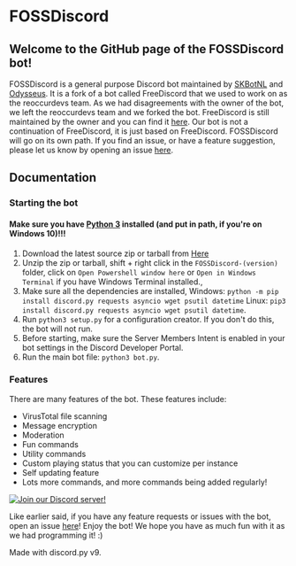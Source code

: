 # FOSSDiscord
## Welcome to the GitHub page of the FOSSDiscord bot!
FOSSDiscord is a general purpose Discord bot maintained by [SKBotNL](https://github.com/SKBotNL) and [Odysseus](https://github.com/Odysseus443). It is a fork of a bot called FreeDiscord that we used to work on as the reoccurdevs team. As we had disagreements with the owner of the bot, we left the reoccurdevs team and we forked the bot. FreeDiscord is still maintained by the owner and you can find it [here](https://github.com/reoccurcat/freediscord). Our bot is not a continuation of FreeDiscord, it is just based on FreeDiscord. FOSSDiscord will go on its own path. If you find an issue, or have a feature suggestion, please let us know by opening an issue [here](https://github.com/FOSS-Devs/FOSSDiscord/issues).

## Documentation

### Starting the bot
#### Make sure you have [Python 3](https://www.python.org/downloads/) installed (and put in path, if you're on Windows 10)!!!
1. Download the latest source zip or tarball from [Here](https://github.com/FOSS-Devs/fossdiscord/releases/latest)
2. Unzip the zip or tarball, shift + right click in the `FOSSDiscord-(version)` folder, click on `Open Powershell window here` or `Open in Windows Terminal` if you have Windows Terminal installed., 
3. Make sure all the dependencies are installed, Windows: `python -m pip install discord.py requests asyncio wget psutil datetime` Linux: `pip3 install discord.py requests asyncio wget psutil datetime`.
4. Run `python3 setup.py` for a configuration creator. If you don't do this, the bot will not run.
5. Before starting, make sure the Server Members Intent is enabled in your bot settings in the Discord Developer Portal.
6. Run the main bot file: `python3 bot.py`.

### Features

There are many features of the bot. These features include:

- VirusTotal file scanning
- Message encryption
- Moderation
- Fun commands
- Utility commands
- Custom playing status that you can customize per instance
- Self updating feature
- Lots more commands, and more commands being added regularly!

[![Join our Discord server!](https://invidget.switchblade.xyz/myzbqnVUFN)](http://discord.gg/myzbqnVUFN)

Like earlier said, if you have any feature requests or issues with the bot, open an issue [here](https://github.com/FOSS-Devs/freediscord/issues)!
Enjoy the bot! We hope you have as much fun with it as we had programming it! :)

Made with discord.py v9.

